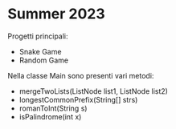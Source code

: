 # Summer 2023

Progetti principali:
- Snake Game
- Random Game

Nella classe Main sono presenti vari metodi:
- mergeTwoLists(ListNode list1, ListNode list2)
- longestCommonPrefix(String[] strs)
- romanToInt(String s)
- isPalindrome(int x)
